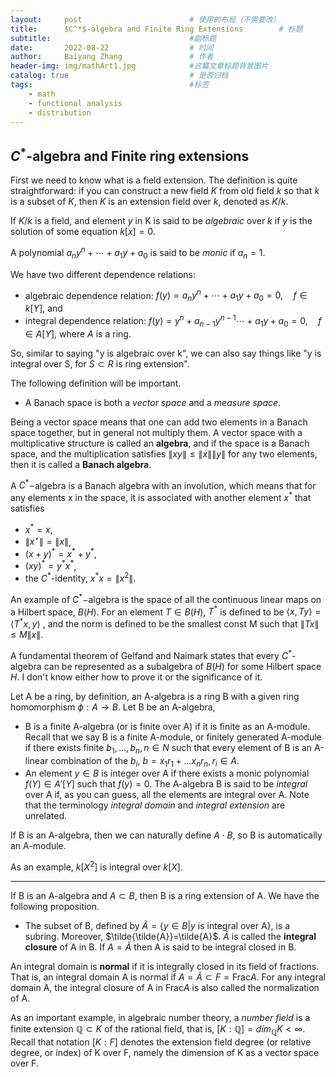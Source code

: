 ```yaml
---
layout:     post   				        # 使用的布局（不需要改）
title:      $C^*$-algebra and Finite Ring Extensions 	    # 标题 
subtitle:                               #副标题
date:       2022-08-22 				    # 时间
author:     Baiyang Zhang 				# 作者
header-img: img/mathArt1.jpg 	        #这篇文章标题背景图片
catalog: true 						    # 是否归档
tags:								    #标签
    - math
    - functional analysis
    - distribution
---
```


## $C^*$-algebra and Finite ring extensions

First we need to know what is a field extension. The definition is quite straightforward: if you can construct a new field $K$ from old field $k$ so that $k$ is a subset of $K$, then $K$ is an extension field over $k$, denoted as $K/k$.

If $K/k$ is a field, and element $y$ in K is said to be *algebraic* over $k$ if $y$ is the solution of some equation $k[x]=0$.

A polynomial $a_n y^n + \cdots + a_1 y + a_0$ is said to be *monic* if $a_n = 1$.

We have two different dependence relations:
- algebraic dependence relation: $f(y) = a_n y^n + \cdots + a_1 y + a_0 = 0,\quad f\in k[Y]$, and
- integral dependence relation: $f(y) = y^n + a_{n-1} y^{n-1}\cdots + a_1 y + a_0 = 0,\quad f\in A[Y]$, where $A$ is a ring.

So, similar to saying "y is algebraic over k", we can also say things like "y is integral over S, for $S\subset R$ is ring extension".

The following definition will be important.

- A Banach space is both a *vector space* and a *measure space*. 

Being a vector space means that one can add two elements in a Banach space together, but in general not multiply them. A vector space with a multiplicative structure is called an **algebra**, and if the space is a Banach space, and the multiplication satisfies $\lVert xy \rVert \le \lVert x \rVert \lVert y \rVert$ for any two elements, then it is called a **Banach algebra**.

A $C^*-$algebra is a Banach algebra with an involution, which means that for any elements x in the space, it is associated with another element $x^*$ that satisfies 
- $x^* =x$,
- $\lVert x^\star \rVert = \lVert x \rVert$,
- $(x+y)^*=x^*+y^*$,
- $(xy)^*=y^* x^*$,
- the $C^*$-identity, $x^* x = \lVert x^2 \rVert$.

An example of $C^*-$algebra is the space of all the continuous linear maps on a Hilbert space, $B(H)$. For an element $T\in B(H)$, $T^*$ is defined to be $\langle x,Ty \rangle = \langle T^*x,y \rangle$ , and the norm is defined to be the smallest const M such that $\lVert Tx \rVert\leq M \lVert x \rVert$.

A fundamental theorem of Gelfand and Naimark states that every $C^*$-algebra can be represented as a subalgebra of $B(H)$ for some Hilbert space $H$. I don't know either how to prove it or the significance of it.

Let A be a ring, by definition, an A-algebra is a ring B with a given ring homomorphism $\phi:A\to B$. Let B be an A-algebra, 
- B is a finite A-algebra (or is finite over A) if it is finite as an A-module. Recall that we say B is a finite A-module, or finitely generated A-module if there exists finite $b_1,\dots,b_n, n\in N$ such that every element of B is an A-linear combination of the $b_i$, $b = x_1 r_1 + \dots x_n r_n, \, r_i \in A$.
- An element $y\in B$ is integer over A if there exists a monic polynomial $f(Y)\in A'[Y]$ such that $f(y)=0$. The A-algebra B is said to be *integral* over A if, as you can guess, all the elements are integral over A. Note that the terminology *integral domain* and *integral extension* are unrelated.

If B is an A-algebra, then we can naturally define $A \cdot B$, so B is automatically an A-module.

As an example, $k[X^2]$ is integral over $k[X]$.

---

If B is an A-algebra and $A \subset B$, then B is a ring extension of A. We have the following proposition.

- The subset of B, defined by $\tilde{A} = \{y\in B | y\text{ is integral over A}\}$, is a subring. Moreover, $\tilde{\tilde{A}}=\tilde{A}$.
$\tilde{A}$ is called the **integral closure** of A in B. If $A = \tilde{A}$ then A is said to be integral closed in B.

An integral domain is **normal** if it is integrally closed in its field  of fractions. That is, an integral domain A is normal if $A = \tilde{A} \subset F=\text{Frac} A$. For any integral domain A, the integral closure of A in $\text{Frac} A$ is also called the normalization of A.

As an important example, in algebraic number theory, a *number field* is a finite extension $\mathbb{Q}\subset K$ of the rational field, that is, $[K:\mathbb{Q}] = dim_{\mathbb{Q}}K < \infty$. Recall that notation $[K:F]$ denotes the extension field degree (or relative degree, or index) of K over F, namely the dimension of K as a vector space over F. 





